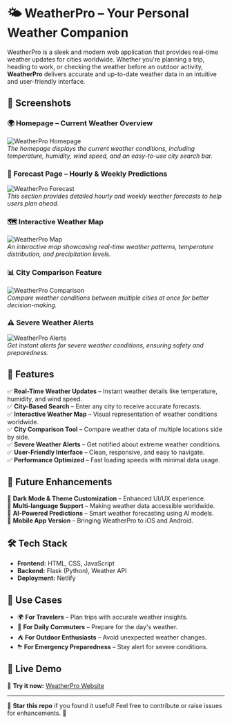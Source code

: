 # 🌤 WeatherPro – Your Personal Weather Companion  

WeatherPro is a sleek and modern web application that provides real-time weather updates for cities worldwide. Whether you're planning a trip, heading to work, or checking the weather before an outdoor activity, **WeatherPro** delivers accurate and up-to-date weather data in an intuitive and user-friendly interface.  

## 📸 Screenshots  

### 🌍 Homepage – Current Weather Overview  
![WeatherPro Homepage](https://github.com/user-attachments/assets/d0e1cdb9-966f-4cc6-8269-0f78f52df92a)  
*The homepage displays the current weather conditions, including temperature, humidity, wind speed, and an easy-to-use city search bar.*  

### 📅 Forecast Page – Hourly & Weekly Predictions  
![WeatherPro Forecast](https://github.com/user-attachments/assets/d3878f02-5b15-4ec0-a598-dc905c284c38)  
*This section provides detailed hourly and weekly weather forecasts to help users plan ahead.*  

### 🗺️ Interactive Weather Map  
![WeatherPro Map](https://github.com/user-attachments/assets/40108a82-c880-46c8-a6e5-fac17dde9453)  
*An interactive map showcasing real-time weather patterns, temperature distribution, and precipitation levels.*  

### 📊 City Comparison Feature  
![WeatherPro Comparison](https://github.com/user-attachments/assets/750e89e8-fc0f-4727-a8f6-d47abf949d17)  
*Compare weather conditions between multiple cities at once for better decision-making.*  

### ⚠️ Severe Weather Alerts  
![WeatherPro Alerts](https://github.com/user-attachments/assets/552f6c87-78cf-451f-b052-e26af60f5c64)  
*Get instant alerts for severe weather conditions, ensuring safety and preparedness.*  

## 🚀 Features  
✅ **Real-Time Weather Updates** – Instant weather details like temperature, humidity, and wind speed.  
✅ **City-Based Search** – Enter any city to receive accurate forecasts.  
✅ **Interactive Weather Map** – Visual representation of weather conditions worldwide.  
✅ **City Comparison Tool** – Compare weather data of multiple locations side by side.  
✅ **Severe Weather Alerts** – Get notified about extreme weather conditions.  
✅ **User-Friendly Interface** – Clean, responsive, and easy to navigate.  
✅ **Performance Optimized** – Fast loading speeds with minimal data usage.  

## 🔮 Future Enhancements  
🔹 **Dark Mode & Theme Customization** – Enhanced UI/UX experience.  
🔹 **Multi-language Support** – Making weather data accessible worldwide.  
🔹 **AI-Powered Predictions** – Smart weather forecasting using AI models.  
🔹 **Mobile App Version** – Bringing WeatherPro to iOS and Android.  

## 🛠️ Tech Stack  
- **Frontend:** HTML, CSS, JavaScript  
- **Backend:** Flask (Python), Weather API  
- **Deployment:** Netlify  

## 📌 Use Cases  
- 🌍 **For Travelers** – Plan trips with accurate weather insights.  
- 🏡 **For Daily Commuters** – Prepare for the day's weather.  
- ⛺ **For Outdoor Enthusiasts** – Avoid unexpected weather changes.  
- ⛈ **For Emergency Preparedness** – Stay alert for severe conditions.

## 📎 Live Demo  
🔗 **Try it now:** [WeatherPro Website](https://weatherproweb.netlify.app/)  

---
🌟 **Star this repo** if you found it useful! Feel free to contribute or raise issues for enhancements. 🚀  

